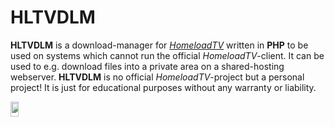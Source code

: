 HLTVDLM
=======

<b>HLTVDLM</b> is a download-manager for <a href="http://www.homeloadtv.com/" alt="HomeloadTV"><i>HomeloadTV</i></a> written in <b>PHP</b> to be used on systems which cannot run the official <i>HomeloadTV</i>-client.
It can be used to e.g. download files into a private area on a shared-hosting webserver.
<b>HLTVDLM</b> is no official <i>HomeloadTV</i>-project but a personal project! It is just for educational purposes without any warranty or liability.

<a href="https://flattr.com/submit/auto?user_id=renne&url=http://renneb.github.io/HLTVDLM&title=HLTVDLM&language=PHP&tags=github&category=software"><img src="http://api.flattr.com/button/flattr-badge-large.png" height="24em" width="16%"/></a>
